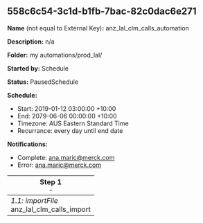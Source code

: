 ## 558c6c54-3c1d-b1fb-7bac-82c0dac6e271

**Name** (not equal to External Key)**:** anz_lal_clm_calls_automation

**Description:** n/a

**Folder:** my automations/prod_lal/

**Started by:** Schedule

**Status:** PausedSchedule

**Schedule:**

* Start: 2019-01-12 03:00:00 +10:00
* End: 2079-06-06 00:00:00 +10:00
* Timezone: AUS Eastern Standard Time
* Recurrance: every day until end date

**Notifications:**

* Complete: ana.maric@merck.com
* Error: ana.maric@merck.com

| Step 1<br>_<small>-</small>_ |
| --- |
| _1.1: importFile_<br>anz_lal_clm_calls_import |
